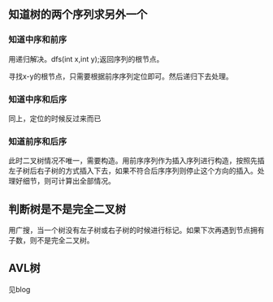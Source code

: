 ## 知道树的两个序列求另外一个

### 知道中序和前序
用递归解决。dfs(int x,int y);返回序列的根节点。

寻找x-y的根节点，只需要根据前序序列定位即可。然后递归下去处理。

### 知道中序和后序
同上，定位的时候反过来而已

### 知道前序和后序
此时二叉树情况不唯一，需要构造。用前序序列作为插入序列进行构造，按照先插左子树后右子树的方式插入下去，如果不符合后序序列则停止这个方向的插入。处理好细节，则可计算出全部情况。

## 判断树是不是完全二叉树
用广搜，当一个树没有左子树或右子树的时候进行标记。如果下次再遇到节点拥有子数，则不是完全二叉树。

## AVL树
见blog